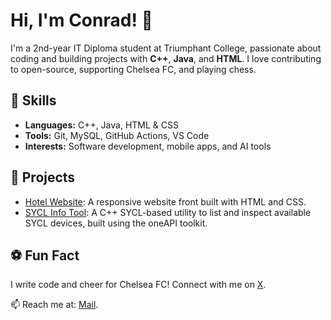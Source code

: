 # Hi, I'm Conrad! 👋

I'm a 2nd-year IT Diploma student at Triumphant College, passionate about coding and building projects with **C++**, **Java**, and **HTML**. I love contributing to open-source, supporting Chelsea FC, and playing chess.

## 🔧 Skills
- **Languages:** C++, Java, HTML & CSS
- **Tools:** Git, MySQL, GitHub Actions, VS Code
- **Interests:** Software development, mobile apps, and AI tools

## 🌟 Projects
- [Hotel Website](https://github.com/ContradNamiseb/Hotel-website): A responsive website front built with HTML and CSS.
- [SYCL Info Tool](https://github.com/ContradNamiseb/syclinfo): A C++ SYCL-based utility to list and inspect available SYCL devices, built using the oneAPI toolkit.

## ⚽ Fun Fact
I write code and cheer for Chelsea FC! Connect with me on [X](https://x.com/conrad_pantwan).

📫 Reach me at: [Mail](mailto:cenamiseb@gmail.com).
